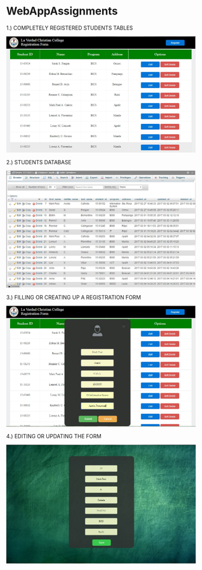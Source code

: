 # WebAppAssignments

1.) COMPLETELY REGISTERED STUDENTS TABLES 

![alt](Screenshots/front.JPG)

2.) STUDENTS DATABASE

![alt](Screenshots/db.JPG)

3.) FILLING OR CREATING UP A REGISTRATION FORM

![alt](Screenshots/registration.JPG)

4.) EDITING OR UPDATING THE FORM

![alt](Screenshots/edit.JPG)
